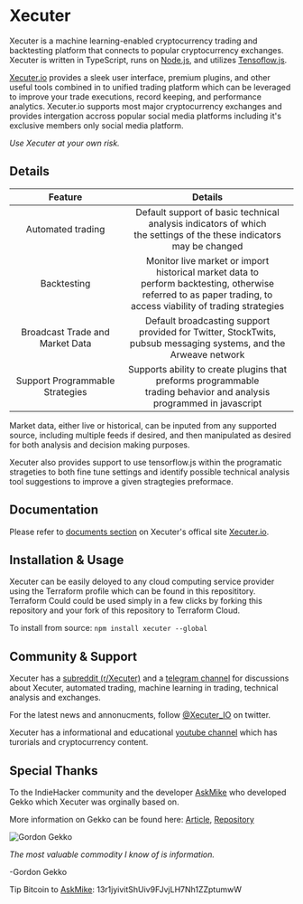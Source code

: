 # Xecuter

Xecuter is a machine learning-enabled cryptocurrency trading and backtesting platform that connects to popular cryptocurrency exchanges. Xecuter is written in TypeScript, runs on [Node.js](http://nodejs.org), and utilizes [Tensoflow.js](https://www.tensorflow.org/js).

[Xecuter.io](https://www.Xecuter.io) provides a sleek user interface, premium plugins, and other useful tools combined in to unified trading platform which can be leveraged to improve your trade executions, record keeping, and performance analytics. Xecuter.io supports most major cryptocurrency exchanges and provides intergation accross popular social media platforms including it's exclusive  members only social media platform.

*Use Xecuter at your own risk.*

## Details

| Feature 	| Details 	|
|:-------------------------------:	|:--------------------------------------------------------------------------------------------------------------------------------------------------------------------:	|
| Automated trading 	| Default support of basic technical analysis indicators of which <br>the settings of the these indicators may be changed 	|
| Backtesting 	| Monitor live market or import historical market data to<br>perform backtesting, otherwise referred to as paper trading, to<br>access viability of trading strategies 	|
| Broadcast Trade and Market Data 	| Default broadcasting support provided for Twitter, StockTwits,<br>pubsub messaging systems, and the Arweave network 	|
| Support Programmable Strategies 	| Supports ability to create plugins that preforms programmable<br>trading behavior and analysis programmed in javascript 	|

Market data, either live or historical, can be inputed from any supported source, including multiple feeds if desired, and then manipulated as desired for both analysis and decision making purposes.

Xecuter also provides support to use tensorflow.js within the programatic strageties to both fine tune settings and identify possible technical analysis tool suggestions to improve a given stragtegies preformace. 

## Documentation

Please refer to [documents section](https://docs.xecuter.io) on Xecuter's offical site [Xecuter.io](https://www.xecuter.io).

## Installation & Usage

Xecuter can be easily deloyed to any cloud computing service provider using the Terraform profile which can be found in this reposititory. Terraform Could could be used simply in a few clicks by forking this repository and your fork of this repository to Terraform Cloud.

To install from source:
`
npm install xecuter --global
`

## Community & Support

Xecuter has a [subreddit (r/Xecuter)](https://www.reddit.com/r/Xecuter/) and a [telegram channel](https://t.me/xecuteroffical) for discussions about Xecuter, automated trading, machine learning in trading, technical analysis and exchanges. 

For the latest news and annonucments, follow [@Xecuter_IO](https://twitter.com/Xecuter_IO) on twitter.

Xecuter has a informational and educational [youtube channel](https://www.youtube.com/channel/UCmvFJnLpX9MgiNfgGy3_iFQ/featured) which has turorials and cryptocurrency content.

## Special Thanks

To the IndieHacker community and the developer [AskMike](https://github.com/askmike) who developed Gekko which Xecuter was orginally based on.

More information on Gekko can be found here: 
[Article](https://medium.com/@gekkoplus/archiving-open-source-gekko-dba02e6efc7), [Repository](https://github.com/askmike/gekko)

![Gordon Gekko](http://mikevanrossum.nl/static/gekko.jpg)

*The most valuable commodity I know of is information.*

-Gordon Gekko

Tip Bitcoin to [AskMike](https://github.com/askmike): 13r1jyivitShUiv9FJvjLH7Nh1ZZptumwW
